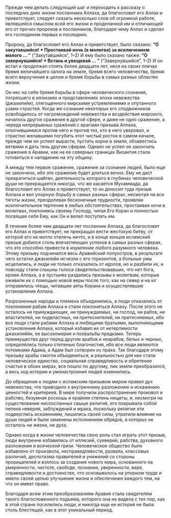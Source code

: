 Прежде чем делать следующий шаг и переходить к рассказу о последних днях жизни посланника Аллаха, да благословит его Аллах и приветствует, следует сказать несколько слов об огромной работе, являвшейся смыслом всей его жизни и проделанной им и отличающей его от прочих пророков и посланников, благодаря чему Аллах и сделал его господином первых и последних.

Пророку, да благословит его Аллах и приветствует, было сказано: **“О закутавшийся! \* Простаивай ночь (в молитве) за исключением малого … ”** (“Закутавшийся”, 1–2) И ему было сказано также: **“О завернувшийся! \* Встань и увещевай … ”** (“Завернувшийся”, 1–2) И он встал и продолжал стоять более двадцати лет, неся на своих плечах бремя величайшего залога на земле, бремя всего человечества, бремя всего вероучения в целом и бремя борьбы в самых разных областях жизни.

Он нес на себе бремя борьбы в сфере человеческого сознания, погрязшего в иллюзиях и представлениях эпохи невежества (джахилийи), отягощенного мирскими устремлениями и опутанного узами страстей. Когда же сознание некоторых его сподвижников освободилось от нагромождений невежества и воздействия мирского, началось другое сражение в другой сфере, и даже не одно сражение, а череда непрерывных сражений с врагами призыва Аллаха, ополчившимися против него и против тех, кто в него уверовал, и страстно желавшими погубить этот чистый росток в самом начале, прежде чем он успеет вырасти, пустить корни в земле, обзавестись ветвями и дать тень другим сферам. Однако не успел он закончить сражения в Аравии, как на ее северных границах Византия стала готовиться к нападению на эту общину.

А между тем первое сражение, сражение за сознание людей, было еще не закончено, ибо это сражение будет длиться вечно. Ему не даст прекратиться шайтан, деятельность которого в глубинах человеческой души не прекращается никогда, что же касается Мухаммада, да благословит его Аллах и приветствует, то он доносил туда призыв Аллаха и вел упорную борьбу в самых разных сферах, несмотря на все тяготы жизни, преодолевая бесконечные трудности, проявляя исключительное терпение в любых обстоятельствах, простаивая ночи в молитвах, поклоняясь своему Господу, читая Его Коран и полностью посвящая себя Ему, как Он и велел поступать им.

В течение более чем двадцати лет посланник Аллаха, да благословит его Аллах и приветствует, не прекращал вести жестокую битву, от которой его не могло отвлечь ничто, и в конце концов исламский призыв добился столь впечатляющих успехов в самых разных сферах, что это способно привести в изумление любого разумного человека. Этому призыву подчинился весь Аравийский полуостров, в результате чего остатки джахилийи исчезли с его горизонтов, а больные умы исцелились, и люди не только отказались от идолов, но и разбили их, и повсюду стали слышны голоса свидетельствовавших, что нет бога, кроме Аллаха, а в пустынях раздались призывы к молитвам, которые оживили их с помощью новой веры после того, как на север и на юг отправились чтецы, читавшие аяты Корана и осуществлявшие установления Аллаха.

Разрозненные народы и племена объединились, а люди отказались от поклонения рабам Аллаха и стали поклоняться Аллаху. После этого не осталось ни принуждающих, ни принуждаемых, ни господ, ни рабов, ни властителей, ни подвластных, ни притеснителей, ни притесняемых, ибо все люди стали рабами Аллаха и любящими братьями, выполняющими установления Аллаха, который избавил их от нетерпимости джахилиййи, ее высокомерия и похвальбы предками. Теперь преимущества друг перед другом арабов и неарабов, белых и черных, определялись только степенью благочестия, ибо все люди являются потомками Адама, а Адам был сотворен из праха. Так благодаря этому призыву арабы смогли объединиться, и реальностью для них стали человеческое единство, социальная справедливость и обретение счастья в обоих мирах, все пошло по другому, лик земли преобразился, а весь ход истории и умонастроения людей изменились.

До обращения к людям с исламским призывом миром правил дух невежества, что приводило к внутреннему разложению и искажению ценностей и критериев. В мире получили распространение произвол и рабство, безумная роскошь и крайняя степень нищеты, и, несмотря на существование ниспосланных свыше религий, его покрывала собой пелена неверия, заблуждений и мрака, поскольку религии эти подверглись искажениям, лишились своей силы, утратили влияние на души людей и были заменены исполнением обрядов, в которых не осталось ни жизни, ни духа.

Однако когда в жизни человечества свою роль стал играть этот призыв, люди внутренне избавились от иллюзий, суеверий, рабства, духовного разложения и всяческой грязи. Человеческое общество было избавлено от произвола, несправедливости, развала, классовых различий, деспотизма правителей и унижений со стороны прорицателей и взялось за создание нового мира, основанного на умеренности, чистоте, свободе, познании, уверенности, вере, справедливости и достоинстве, что основывалось на упорном труде и имело своей целью улучшение жизни и обеспечение каждого тем, на что он имеет право.

Благодаря всем этим преобразованиям Аравия стала свидетелем такого благословенного подъема, которого она не видела с тех пор, как в этой стране поселились люди, и никогда еще ее история не была столь блестящей, как в этот уникальный период.

